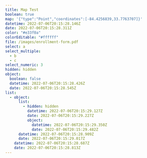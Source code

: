 ```yaml
---
title: Map Test
boolean: true
map: '{"type":"Point","coordinates":[-84.4256839,33.7763707]}'
datetime: 2022-07-06T20:15:28.146Z
date: 2022-07-06T20:15:28.311Z
color: "#e33f0a"
colorEditable: "#ffffff"
file: /images/enrollment-form.pdf
select: a
select_multiple:
  - b
  - c
select_numeric: 3
hidden: hidden
object:
  boolean: false
  datetime: 2022-07-06T20:15:28.426Z
  date: 2022-07-06T20:15:28.545Z
list:
  - object:
      list:
        - hidden: hidden
          datetime: 2022-07-06T20:15:29.127Z
          date: 2022-07-06T20:15:29.227Z
          object:
            datetime: 2022-07-06T20:15:29.350Z
            date: 2022-07-06T20:15:29.482Z
      datetime: 2022-07-06T20:15:28.909Z
      date: 2022-07-06T20:15:29.017Z
    datetime: 2022-07-06T20:15:28.687Z
    date: 2022-07-06T20:15:28.813Z
---
```

